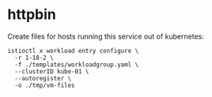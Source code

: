 # httpbin

Create files for hosts running this service out of kubernetes:
```console
istioctl x workload entry configure \
  -r 1-18-2 \
  -f ./templates/workloadgroup.yaml \
  --clusterID kube-01 \
  --autoregister \
  -o ./tmp/vm-files
```
